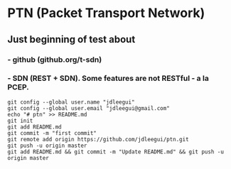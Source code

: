 # PTN (Packet Transport Network)

## Just beginning of test about
### - github (github.org/t-sdn)
### - SDN (REST + SDN). Some features are not RESTful - a la PCEP.

```
git config --global user.name "jdleegui"
git config --global user.email "jdleegui@gmail.com" 
echo "# ptn" >> README.md
git init
git add README.md
git commit -m "first commit"
git remote add origin https://github.com/jdleegui/ptn.git
git push -u origin master
git add README.md && git commit -m "Update README.md" && git push -u origin master
```

